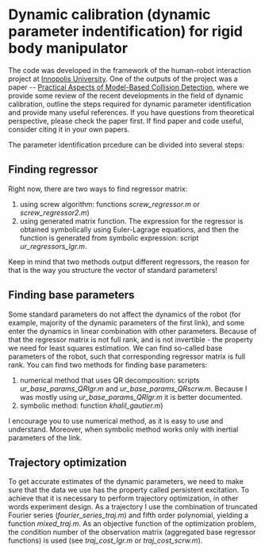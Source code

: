 # Dynamic calibration (dynamic parameter indentification) for rigid body manipulator
The code was developed in the framework of the human-robot interaction project at [Innopolis University](https://innopolis.university/en/). One of the outputs of the project was a paper -- [Practical Aspects of Model-Based Collision Detection](https://www.frontiersin.org/articles/10.3389/frobt.2020.571574/full), where we provide some review of the recent developments in the field of dynamic calibration, outline the steps required for dynamic parameter identification and provide many useful references. If you have questions from theoretical perspective, please check the paper first. If find paper and code useful, consider citing it in your own papers.

The parameter identification prcedure can be divided into several steps:
## Finding regressor
Right now, there are two ways to find regressor matrix:
1. using screw algorithm: functions *screw_regressor.m* or *screw_regressor2.m*)
2. using generated matrix function. The expression for the regressor is obtained symbolically using Euler-Lagrage equations, and then the function is generated from symbolic expression: script *ur_regressors_lgr.m*.

Keep in mind that two methods output different regressors, the reason for that is the way you structure the vector of standard parameters!

## Finding base parameters
Some standard parameters do not affect the dynamics of the robot (for example, majority of the dynamic parameters of the first link), and some enter the dynamics in linear combination with other parameters. Because of that the regressor matrix is not full rank, and is not invertible - the property we need for least squares estimation. We can find so-called base parameters of the robot, such that corresponding regressor matrix is full rank. You can find two methods for finding base parameters:
1. numerical method that uses QR decomposition: scripts *ur_base_params_QRlgr.m* and *ur_base_params_QRscrw.m*. Because I was mostly using *ur_base_params_QRlgr.m*  it is better documented.
2. symbolic method: function *khalil_gautier.m*)

I encourage you to use numerical method, as it is easy to use and understand. Moreover, when symbolic method works only with inertial parameters of the link.

## Trajectory optimization
To get accurate estimates of the dynamic parameters, we need to make sure that the data we use has the property called persistent excitation. To achieve that it is necessary to perform trajectory optimization, in other words experiment design. As a trajectory I use the combination of truncated Fourier series (*fourier_series_traj.m*) and fifth order polynomial, yielding a function *mixed_traj.m*. As an objective function of the optimization problem, the condition number of the  observation matrix (aggregated base regressor functions) is used (see *traj_cost_lgr.m* or *traj_cost_scrw.m*). 
